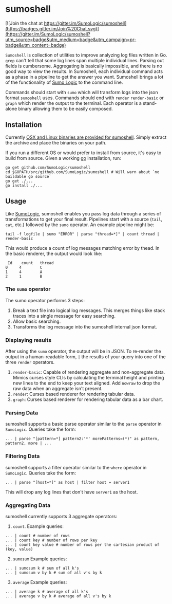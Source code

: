 # sumoshell
[![Join the chat at https://gitter.im/SumoLogic/sumoshell](https://badges.gitter.im/Join%20Chat.svg)](https://gitter.im/SumoLogic/sumoshell?utm_source=badge&utm_medium=badge&utm_campaign=pr-badge&utm_content=badge)

`Sumoshell` is collection of utilities to improve analyzing log files written in Go. `grep` can't tell that some log lines span multiple individual lines. Parsing out fields is cumbersome. Aggregating is basically impossible, and there is no good way to view the results. In Sumoshell, each individual command acts as a phase in a pipeline to get the answer you want. Sumoshell brings a lot of the functionality of [Sumo Logic](www.sumologic.com) to the command line.

Commands should start with
`sumo` which will transform logs into the json format `sumoshell` uses. Commands should end with `render` `render-basic` or `graph` which render the output to the terminal. Each operator is a stand-alone binary allowing them to be easily composed.

## Installation
Currently [OSX and Linux binaries are provided for sumoshell](https://github.com/SumoLogic/sumoshell/releases). Simply extract the archive and place the binaries on your path. 

If you run a different OS or would prefer to install from source, it's easy to build from source. Given a working [go](https://golang.org/doc/install) installation, run:
```
go get github.com/SumoLogic/sumoshell
cd $GOPATH/src/github.com/SumoLogic/sumoshell # Will warn about `no buildable go source`
go get ./...
go install ./...
```

## Usage
Like [SumoLogic](https://www.sumologic.com), sumoshell enables you pass log data through a series of transformations to get your final result. Pipelines start with a source (`tail`, `cat`, etc.) followed by the `sumo` operator. An example pipeline might be:

```tail -f logfile | sumo "ERROR" | parse "thread=*]" | count thread | render-basic```

This would produce a count of log messages matching error by thead. In the basic renderer, the output would look like:
```
_Id   _count   thread   
0     4        C        
1     4        A        
2     1        B      
```
### The `sumo` operator
The sumo operator performs 3 steps: 

1. Break a text file into logical log messages. This merges things like stack traces into a single message for easy searching.
2. Allow basic searching.
3. Transforms the log message into the sumoshell internal json format.

### Displaying results

After using the `sumo` operator, the output will be in JSON. To re-render the output in a human-readable form, `|` the results of your query into one of the three `render` operators.

1. `render-basic`: Capable of rendering aggregate and non-aggregate data. Mimics curses style CLIs by calculating the terminal height and printing new lines to the end to keep your text aligned. Add `nowraw` to drop the raw data when an aggregate isn't present.
2. `render`: Curses based renderer for rendering tabular data.
3. `graph`: Curses based renderer for rendering tabular data as a bar chart.


### Parsing Data

sumoshell supports a basic parse operator similar to the `parse` operator in `SumoLogic`. Queries take the form:
```
... | parse "[pattern=*] pattern2:'*' morePatterns=(*)" as pattern, pattern2, more | ...
```

### Filtering Data

sumoshell supports a filter operator similar to the `where` operator in `SumoLogic`. Queries take the form:
```
... | parse "[host=*]" as host | filter host = server1 
```

This will drop any log lines that don't have `server1` as the host.

### Aggregating Data

sumoshell currently supports 3 aggregate operators:

1. `count`. Example queries:
  ```
  ... | count # number of rows
  ... | count key # number of rows per key
  ... | count key value # number of rows per the cartesian product of (key, value)
  ```

2. `sumosum` Example queries:
  ```
  ... | sumosum k # sum of all k's
  ... | sumosum v by k # sum of all v's by k
  ```

3. `average` Example queries:
  ```
  ... | average k # average of all k's
  ... | average v by k # average of all v's by k
  ```
